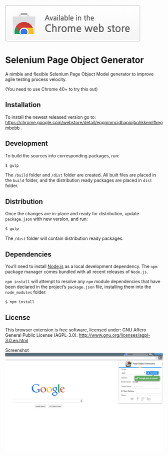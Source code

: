 <a target="_blank" href="https://chrome.google.com/webstore/detail/epgmnmcjdhapiojbohkkemlfkegmbebb">![Try it now in Chrome Web Store](/images/chrome-web-store.png "Click here to install this extension from the Chrome Web Store")</a>


Selenium Page Object Generator
==============================

A nimble and flexible Selenium Page Object Model generator to improve agile testing process velocity.

(You need to use Chrome 40+ to try this out)

Installation
-
To install the newest released version go to: https://chrome.google.com/webstore/detail/epgmnmcjdhapiojbohkkemlfkegmbebb .

Development
-
To build the sources into corresponding packages, run:

```bash
$ gulp
```

The `/build` folder and `/dist` folder are created. All built files are placed in the `build` folder, and the distribution ready packages are placed in `dist` folder.

Distribution
-
Once the changes are in-place and ready for distribution, update `package.json` with new version, and run:

```bash
$ gulp
```

The `/dist` folder will contain distribution ready packages.

Dependencies
-
You’ll need to install [Node.js](https://nodejs.org/) as a local development dependency. The `npm` package manager comes bundled with all recent releases of `Node.js`.

`npm install` will attempt to resolve any `npm` module dependencies that have been declared in the project’s `package.json` file, installing them into the `node_modules` folder.

```bash
$ npm install
```

License
-

This browser extension is free software, licensed under: GNU Affero General Public License (AGPL-3.0). http://www.gnu.org/licenses/agpl-3.0.en.html

Screenshot
![screenshot](/images/popup.png)
